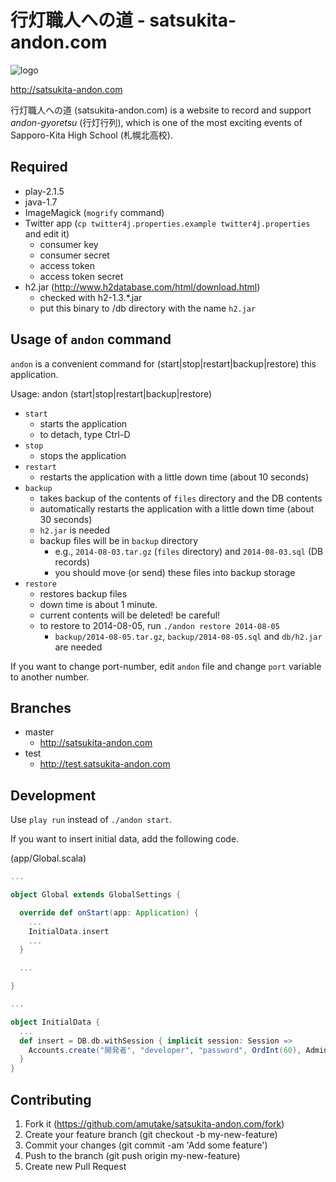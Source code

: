 行灯職人への道 - satsukita-andon.com
====================================

![logo](https://raw.githubusercontent.com/amutake/satsukita-andon.com/master/docs/logo_black.png)

http://satsukita-andon.com

行灯職人への道 (satsukita-andon.com) is a website to record and support *andon-gyoretsu* (行灯行列), which is one of the most exciting events of Sapporo-Kita High School (札幌北高校).


Required
--------

- play-2.1.5
- java-1.7
- ImageMagick (`mogrify` command)
- Twitter app (`cp twitter4j.properties.example twitter4j.properties` and edit it)
  - consumer key
  - consumer secret
  - access token
  - access token secret
- h2.jar (http://www.h2database.com/html/download.html)
  - checked with h2-1.3.*.jar
  - put this binary to /db directory with the name `h2.jar`

Usage of `andon` command
------------------------

`andon` is a convenient command for (start|stop|restart|backup|restore) this application.

Usage: andon (start|stop|restart|backup|restore)

- `start`
  - starts the application
  - to detach, type Ctrl-D
- `stop`
  - stops the application
- `restart`
  - restarts the application with a little down time (about 10 seconds)
- `backup`
  - takes backup of the contents of `files` directory and the DB contents
  - automatically restarts the application with a little down time (about 30 seconds)
  - `h2.jar` is needed
  - backup files will be in `backup` directory
    - e.g., `2014-08-03.tar.gz` (`files` directory) and `2014-08-03.sql` (DB records)
    - you should move (or send) these files into backup storage
- `restore`
  - restores backup files
  - down time is about 1 minute.
  - current contents will be deleted! be careful!
  - to restore to 2014-08-05, run `./andon restore 2014-08-05`
    - `backup/2014-08-05.tar.gz`, `backup/2014-08-05.sql` and `db/h2.jar` are needed

If you want to change port-number, edit `andon` file and change `port` variable to another number.

Branches
--------

- master
  - http://satsukita-andon.com
- test
  - http://test.satsukita-andon.com

Development
-----------

Use `play run` instead of `./andon start`.

If you want to insert initial data, add the following code.

(app/Global.scala)

```scala
...

object Global extends GlobalSettings {

  override def onStart(app: Application) {
    ...
    InitialData.insert
    ...
  }

  ...

}

...

object InitialData {
  ...
  def insert = DB.db.withSession { implicit session: Session =>
    Accounts.create("開発者", "developer", "password", OrdInt(60), Admin)
  }
}
```

Contributing
------------

1. Fork it (https://github.com/amutake/satsukita-andon.com/fork)
2. Create your feature branch (git checkout -b my-new-feature)
3. Commit your changes (git commit -am 'Add some feature')
4. Push to the branch (git push origin my-new-feature)
5. Create new Pull Request
